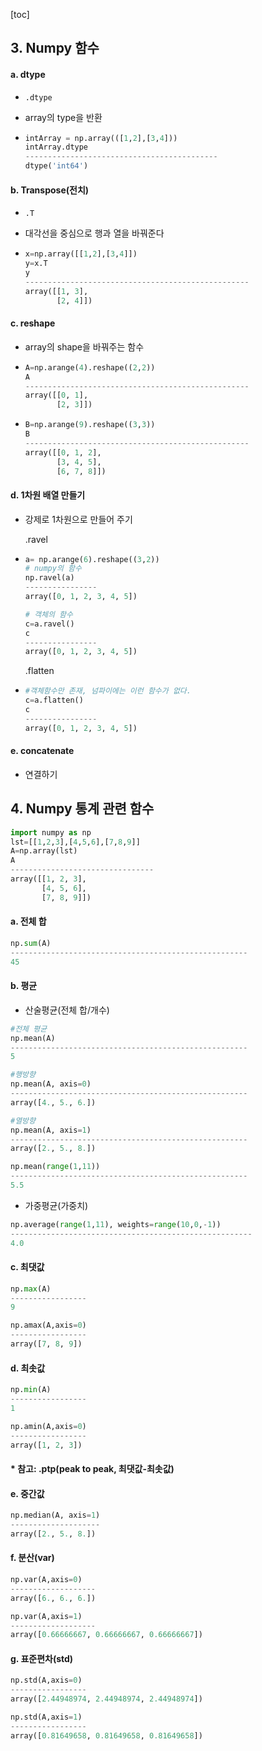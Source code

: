 [toc]

## 3. Numpy 함수

#### a. dtype

- `.dtype`

- array의 type을 반환

- ```python
  intArray = np.array(([1,2],[3,4]))
  intArray.dtype
  -------------------------------------------
  dtype('int64')
  ```

#### b. Transpose(전치)

- `.T`

- 대각선을 중심으로 행과 열을 바꿔준다

- ```python
  x=np.array([[1,2],[3,4]])
  y=x.T
  y
  --------------------------------------------------
  array([[1, 3],
         [2, 4]])
  ```



#### c. reshape

- array의 shape을 바꿔주는 함수

- ```python
  A=np.arange(4).reshape((2,2))
  A
  --------------------------------------------------
  array([[0, 1],
         [2, 3]])
  ```

- ```python
  B=np.arange(9).reshape((3,3))
  B
  --------------------------------------------------
  array([[0, 1, 2],
         [3, 4, 5],
         [6, 7, 8]])
  ```

  

#### d. 1차원 배열 만들기

- 강제로 1차원으로 만들어 주기

  .ravel

- ```python
  a= np.arange(6).reshape((3,2))
  # numpy의 함수
  np.ravel(a)
  ----------------
  array([0, 1, 2, 3, 4, 5])
  
  # 객체의 함수
  c=a.ravel()
  c
  ----------------
  array([0, 1, 2, 3, 4, 5])
  ```

  .flatten

- ```python
  #객체함수만 존재, 넘파이에는 이런 함수가 없다.
  c=a.flatten()
  c
  ----------------
  array([0, 1, 2, 3, 4, 5])
  ```

  

#### e. concatenate

- 연결하기



## 4. Numpy 통계 관련 함수

```python
import numpy as np
lst=[[1,2,3],[4,5,6],[7,8,9]]
A=np.array(lst)
A
--------------------------------
array([[1, 2, 3],
       [4, 5, 6],
       [7, 8, 9]])
```

#### a. 전체 합

```python
np.sum(A)
-----------------------------------------------------
45
```

#### b. 평균

- 산술평균(전체 합/개수)

```python
#전체 평균
np.mean(A)
-----------------------------------------------------
5
```

```python
#행방향
np.mean(A, axis=0)
-----------------------------------------------------
array([4., 5., 6.])
```

```python
#열방향
np.mean(A, axis=1)
-----------------------------------------------------
array([2., 5., 8.])
```

```python
np.mean(range(1,11))
-----------------------------------------------------
5.5
```



- 가중평균(가중치)

```python
np.average(range(1,11), weights=range(10,0,-1))
------------------------------------------------------
4.0
```

#### c. 최댓값

```python
np.max(A)
-----------------
9
```

```python
np.amax(A,axis=0)
-----------------
array([7, 8, 9])
```

#### d. 최솟값

```python
np.min(A)
-----------------
1
```

```python
np.amin(A,axis=0)
-----------------
array([1, 2, 3])
```



#### \* 참고: .ptp(peak to peak, 최댓값-최솟값)

#### e. 중간값

```python
np.median(A, axis=1)
--------------------
array([2., 5., 8.])
```



#### f. 분산(var)

```python
np.var(A,axis=0)
-------------------
array([6., 6., 6.])
```

```python
np.var(A,axis=1)
-------------------
array([0.66666667, 0.66666667, 0.66666667])
```



#### g. 표준편차(std)

```python
np.std(A,axis=0)
-----------------
array([2.44948974, 2.44948974, 2.44948974])
```

```python
np.std(A,axis=1)
-----------------
array([0.81649658, 0.81649658, 0.81649658])
```

